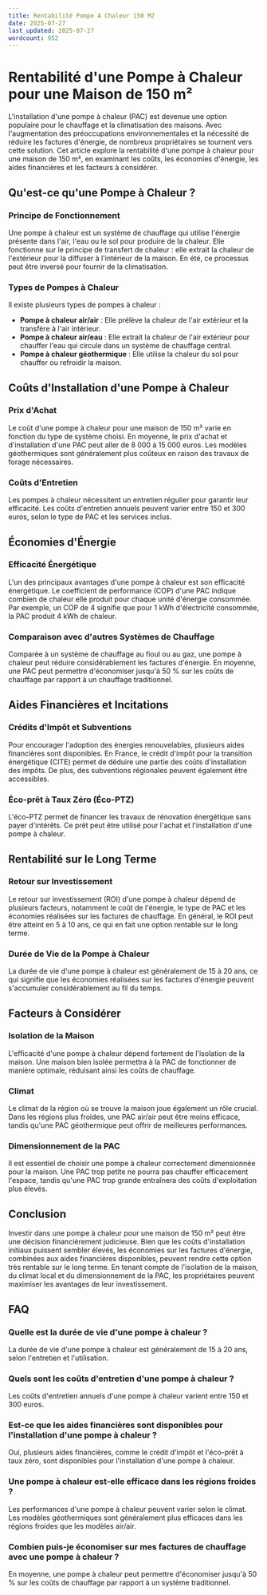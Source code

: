 ```yaml
---
title: Rentabilité Pompe A Chaleur 150 M2
date: 2025-07-27
last_updated: 2025-07-27
wordcount: 952
---
```


# Rentabilité d'une Pompe à Chaleur pour une Maison de 150 m²

L'installation d'une pompe à chaleur (PAC) est devenue une option populaire pour le chauffage et la climatisation des maisons. Avec l'augmentation des préoccupations environnementales et la nécessité de réduire les factures d'énergie, de nombreux propriétaires se tournent vers cette solution. Cet article explore la rentabilité d'une pompe à chaleur pour une maison de 150 m², en examinant les coûts, les économies d'énergie, les aides financières et les facteurs à considérer.

## Qu'est-ce qu'une Pompe à Chaleur ?

### Principe de Fonctionnement

Une pompe à chaleur est un système de chauffage qui utilise l'énergie présente dans l'air, l'eau ou le sol pour produire de la chaleur. Elle fonctionne sur le principe de transfert de chaleur : elle extrait la chaleur de l'extérieur pour la diffuser à l'intérieur de la maison. En été, ce processus peut être inversé pour fournir de la climatisation.

### Types de Pompes à Chaleur

Il existe plusieurs types de pompes à chaleur :

- **Pompe à chaleur air/air** : Elle prélève la chaleur de l'air extérieur et la transfère à l'air intérieur.
- **Pompe à chaleur air/eau** : Elle extrait la chaleur de l'air extérieur pour chauffer l'eau qui circule dans un système de chauffage central.
- **Pompe à chaleur géothermique** : Elle utilise la chaleur du sol pour chauffer ou refroidir la maison.

## Coûts d'Installation d'une Pompe à Chaleur

### Prix d'Achat

Le coût d'une pompe à chaleur pour une maison de 150 m² varie en fonction du type de système choisi. En moyenne, le prix d'achat et d'installation d'une PAC peut aller de 8 000 à 15 000 euros. Les modèles géothermiques sont généralement plus coûteux en raison des travaux de forage nécessaires.

### Coûts d'Entretien

Les pompes à chaleur nécessitent un entretien régulier pour garantir leur efficacité. Les coûts d'entretien annuels peuvent varier entre 150 et 300 euros, selon le type de PAC et les services inclus.

## Économies d'Énergie

### Efficacité Énergétique

L'un des principaux avantages d'une pompe à chaleur est son efficacité énergétique. Le coefficient de performance (COP) d'une PAC indique combien de chaleur elle produit pour chaque unité d'énergie consommée. Par exemple, un COP de 4 signifie que pour 1 kWh d'électricité consommée, la PAC produit 4 kWh de chaleur.

### Comparaison avec d'autres Systèmes de Chauffage

Comparée à un système de chauffage au fioul ou au gaz, une pompe à chaleur peut réduire considérablement les factures d'énergie. En moyenne, une PAC peut permettre d'économiser jusqu'à 50 % sur les coûts de chauffage par rapport à un chauffage traditionnel.

## Aides Financières et Incitations

### Crédits d'Impôt et Subventions

Pour encourager l'adoption des énergies renouvelables, plusieurs aides financières sont disponibles. En France, le crédit d'impôt pour la transition énergétique (CITE) permet de déduire une partie des coûts d'installation des impôts. De plus, des subventions régionales peuvent également être accessibles.

### Éco-prêt à Taux Zéro (Éco-PTZ)

L'éco-PTZ permet de financer les travaux de rénovation énergétique sans payer d'intérêts. Ce prêt peut être utilisé pour l'achat et l'installation d'une pompe à chaleur.

## Rentabilité sur le Long Terme

### Retour sur Investissement

Le retour sur investissement (ROI) d'une pompe à chaleur dépend de plusieurs facteurs, notamment le coût de l'énergie, le type de PAC et les économies réalisées sur les factures de chauffage. En général, le ROI peut être atteint en 5 à 10 ans, ce qui en fait une option rentable sur le long terme.

### Durée de Vie de la Pompe à Chaleur

La durée de vie d'une pompe à chaleur est généralement de 15 à 20 ans, ce qui signifie que les économies réalisées sur les factures d'énergie peuvent s'accumuler considérablement au fil du temps.

## Facteurs à Considérer

### Isolation de la Maison

L'efficacité d'une pompe à chaleur dépend fortement de l'isolation de la maison. Une maison bien isolée permettra à la PAC de fonctionner de manière optimale, réduisant ainsi les coûts de chauffage.

### Climat

Le climat de la région où se trouve la maison joue également un rôle crucial. Dans les régions plus froides, une PAC air/air peut être moins efficace, tandis qu'une PAC géothermique peut offrir de meilleures performances.

### Dimensionnement de la PAC

Il est essentiel de choisir une pompe à chaleur correctement dimensionnée pour la maison. Une PAC trop petite ne pourra pas chauffer efficacement l'espace, tandis qu'une PAC trop grande entraînera des coûts d'exploitation plus élevés.

## Conclusion

Investir dans une pompe à chaleur pour une maison de 150 m² peut être une décision financièrement judicieuse. Bien que les coûts d'installation initiaux puissent sembler élevés, les économies sur les factures d'énergie, combinées aux aides financières disponibles, peuvent rendre cette option très rentable sur le long terme. En tenant compte de l'isolation de la maison, du climat local et du dimensionnement de la PAC, les propriétaires peuvent maximiser les avantages de leur investissement.

## FAQ

### Quelle est la durée de vie d'une pompe à chaleur ?

La durée de vie d'une pompe à chaleur est généralement de 15 à 20 ans, selon l'entretien et l'utilisation.

### Quels sont les coûts d'entretien d'une pompe à chaleur ?

Les coûts d'entretien annuels d'une pompe à chaleur varient entre 150 et 300 euros.

### Est-ce que les aides financières sont disponibles pour l'installation d'une pompe à chaleur ?

Oui, plusieurs aides financières, comme le crédit d'impôt et l'éco-prêt à taux zéro, sont disponibles pour l'installation d'une pompe à chaleur.

### Une pompe à chaleur est-elle efficace dans les régions froides ?

Les performances d'une pompe à chaleur peuvent varier selon le climat. Les modèles géothermiques sont généralement plus efficaces dans les régions froides que les modèles air/air.

### Combien puis-je économiser sur mes factures de chauffage avec une pompe à chaleur ?

En moyenne, une pompe à chaleur peut permettre d'économiser jusqu'à 50 % sur les coûts de chauffage par rapport à un système traditionnel.